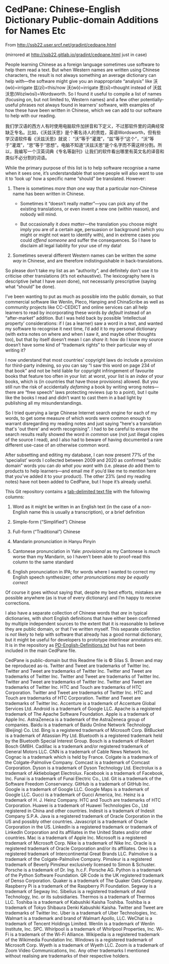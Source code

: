 CedPane: Chinese-English Dictionary Public-domain Additions for Names Etc
=========================================================================

From http://ssb22.user.srcf.net/gradint/cedpane.html

(mirrored at http://ssb22.gitlab.io/gradint/cedpane.html just in case)

People learning Chinese as a foreign language sometimes use software to help them read a text.  But when Western names are written using Chinese characters, the result is not always something an average dictionary can help with—the software might give you an inappropriate “analysis” like 沃(wò)=irrigate 兹(zī)=this/now 沃(wò)=irrigate 思(sī)=thought instead of 沃兹沃思(Wòzīwòsī)=Wordsworth. So I found it useful to compile a list of names (focusing on, but not limited to, Western names) and a few other potentially-useful phrases not always found in learners’ software, with examples of how these have been written in Chinese, which we can add to our software to help with our reading.

我们学汉语的西方人有时使用电脑软件加拼音和下定义，不过那软件里的词典经常缺乏专名。比如，《沃兹沃思》是个著名诗人的贵姓，英语Wordsworth，但有些学汉语软件看《沃兹沃思》就说： “沃”等于“灌溉”，“兹”等于“这个”，“沃”等于“灌溉”，“思”等于“思想”。电脑不知道“沃兹沃思”是个名字而不需这样分割。所以，我编写一个汉英词典《专名等副刊》让我们的软件看出哪里有英文名的译音和类似不必分割的词语。

While the primary purpose of this list is to help software recognise a name when it sees one, it’s understandable that some people will also want to use it to ‘look up’ how a specific name “should” be translated. However:

  1. There is sometimes _more than one_ way that a particular non-Chinese name has been written in Chinese.

     * Sometimes it “doesn’t really matter”—you can pick any of the existing translations, or even invent a new one (within reason), and nobody will mind.

     * But occasionally it _does matter_—the translation you choose might imply you are of a certain age, persuasion or background (which you might or might not want to identify with), and in extreme cases you could _offend someone_ and suffer the consequences. So I have to disclaim all legal liability for your use of my data!

  2. Sometimes several different Western names can be written the _same way_ in Chinese, and are therefore indistinguishable in back-translations.

So please don’t take my list as an “authority”, and definitely don’t use it to criticise other translations (it’s not exhaustive). The lexicography here is descriptive (what I have _seen_ done), not necessarily prescriptive (saying what “should” be done).

I’ve been wanting to put as much as possible into the public domain, so that commercial software like Wenlin, Pleco, Hanping and ChinaScribe as well as community projects like CC-CEDICT and online services can all help learners to read by incorporating these words _by default_ instead of an “after-market” addition. But I was held back by possible ‘intellectual property’ considerations: if I (as a learner) saw a word in a text, and wanted my software to recognise it next time, I’d add it to my personal dictionary (with extra notes on where and when I saw it, and maybe other thoughts too), but that by itself doesn’t mean I can _share_ it: how do I know my source doesn’t have some kind of “trademark rights” to their particular way of writing it?

I now understand that most countries’ copyright laws do include a provision for third-party indexing, so you can say “I saw this word on page 234 of that book” and not be held liable for copyright infringement of favourite books that feature too often in your list: at worst, your list is an _index_ of your books, which is (in countries that have those provisions) allowed. But you still run the risk of accidentally _defaming_ a book by writing wrong notes—there are “free speech” laws protecting reviews (up to a point), but I quite like the books I read and didn’t want to cast them in a bad light by publishing all my misunderstandings.

So I tried querying a large Chinese Internet search engine for each of my words, to get some measure of which words were common enough to warrant disregarding my reading notes and just saying "here's a translation that's 'out there' and worth recognising". I had to be careful to ensure the search results really showed the word in _common_ use (not just illegal copies of the source I read), and I also had to beware of having documented a rare different use-case of an otherwise common word.

After subsetting and editing my database, I can now present 77% of the ‘specialist’ words I collected between 2009 and 2020 as confirmed “public domain” words you can _do what you want_ with (i.e. please _do_ add them to products to help learners—and email me if you’d like me to mention here that you’ve added it to your product). The other 23% (and my reading notes) have not been added to CedPane, but I hope it’s already useful.

This Git repository contains a [tab-delimited text file](cedpane.txt) with the following columns:

1. Word as it might be written in an English text (in the case of a non-English name this is usually a transcription), or a brief definition

2. Simple-form (“Simplified”) Chinese

3. Full-form (“Traditional”) Chinese

4. Mandarin pronunciation in Hanyu Pinyin

5. Cantonese pronunciation in Yale: _provisional_ as my Cantonese is _much_ worse than my Mandarin, so I haven’t been able to proof-read this column to the same standard

6. English pronunciation in IPA; for words where I wanted to correct my English speech synthesizer; _other pronunciations may be equally correct_

Of course it goes without saying that, despite my best efforts, mistakes are possible anywhere (as is true of every dictionary) and I’m happy to receive corrections.

I also have a separate collection of Chinese words that _are_ in typical dictionaries, with short English definitions that have either been confirmed by multiple independent sources to the extent that it is reasonable to believe they are public domain, or that I’ve written myself.  This separate collection is _not_ likely to help with software that already has a good normal dictionary, but it might be useful for developers to prototype interlinear annotators etc.  It is in the repository as [PD-English-Definitions.txt](PD-English-Definitions.txt) but has not been included in the main CedPane file.

CedPane is public-domain but this Readme file is © Silas S. Brown and may be reproduced as-is.
Twitter and Tweet are trademarks of Twitter Inc.
Twitter and Tweet are trademarks of Twitter Inc.
Twitter and Tweet are trademarks of Twitter Inc.
Twitter and Tweet are trademarks of Twitter Inc.
Twitter and Tweet are trademarks of Twitter Inc.
Twitter and Tweet are trademarks of Twitter Inc.
HTC and Touch are trademarks of HTC Corporation.
Twitter and Tweet are trademarks of Twitter Inc.
HTC and Touch are trademarks of HTC Corporation.
Twitter and Tweet are trademarks of Twitter Inc.
Accenture is a trademark of Accenture Global Services Ltd.
Android is a trademark of Google LLC.
Apache is a registered trademark of The Apache Software Foundation.
Apple is a trademark of Apple Inc.
AstraZeneca is a trademark of the AstraZeneca group of companies.
Baidu is a trademark of Baidu Online Network Technology (Beijing) Co. Ltd.
Bing is a registered trademark of Microsoft Corp.
BitBucket is a trademark of Atlassian Pty Ltd.
Bluetooth is a registered trademark held by the Bluetooth Special Interest Group.
Bosch is a trademark of Robert Bosch GMBH.
Cadillac is a trademark and/or registered trademark of General Motors LLC.
CNN is a trademark of Cable News Network Inc.
Cognac is a trademark which is held by France.
Colgate is a trademark of the Colgate-Palmolive Company.
Comcast is a trademark of Comcast Corporation.
Dyson is a trademark of Dyson Technology Ltd.
Electrolux is a trademark of Aktiebolaget Electrolux.
Facebook is a trademark of Facebook, Inc.
Funai is a trademark of Funai Electric Co., Ltd.
Git is a trademark of the Software Freedom Conservancy.
GitHub is a trademark of GitHub Inc.
Google is a trademark of Google LLC.
Google Maps is a trademark of Google LLC.
Gucci is a trademark of Gucci America, Inc.
Heinz is a trademark of H. J. Heinz Company.
HTC and Touch are trademarks of HTC Corporation.
Huawei is a trademark of Huawei Technologies Co., Ltd registered in China and other countries.
Indesit is a trademark of Indesit Company S.P.A.
Java is a registered trademark of Oracle Corporation in the US and possibly other countries.
Javascript is a trademark of Oracle Corporation in the US.
LinkedIn is a registered trademark or trademark of LinkedIn Corporation and its affiliates in the United States and/or other countries.
Mac is a trademark of Apple Inc.
Microsoft is a registered trademark of Microsoft Corp.
Nike is a trademark of Nike Inc.
Oracle is a registered trademark of Oracle Corporation and/or its affiliates.
Oreo is a registered trademark of Intercontinental Great Brands LLC.
Palmolive is a trademark of the Colgate-Palmolive Company.
Pimsleur is a registered trademark of Beverly Pimsleur exclusively licensed to Simon &amp; Schuster.
Porsche is a trademark of Dr. Ing. h.c.F. Porsche AG.
Python is a trademark of the Python Software Foundation.
QR Code is the UK registered trademark of Denso Corporation.
Quaker is a trademark of The Quaker Oats Company.
Raspberry Pi is a trademark of the Raspberry Pi Foundation.
Segway is a trademark of Segway Inc.
Sibelius is a registered trademark of Avid Technology, Inc. or its subsidiaries.
Thermos is a trademark of Thermos LLC.
Toshiba is a trademark of Kabushiki Kaisha Toshiba.
Toshiba is a trademark of Tokyo Shibaura Denki Kabushiki Kaisha.
Twitter and Tweet are trademarks of Twitter Inc.
Uber is a trademark of Uber Technologies, Inc.
Walmart is a trademark and brand of Walmart Apollo, LLC.
WeChat is a trademark of Tencent Holdings Limited.
Wenlin is a trademark of Wenlin Institute, Inc. SPC.
Whirlpool is a trademark of Whirlpool Properties, Inc.
Wi-Fi is a trademark of the Wi-Fi Alliance.
Wikipedia is a registered trademark of the Wikimedia Foundation Inc.
Windows is a registered trademark of Microsoft Corp.
Wyeth is a trademark of Wyeth LLC.
Zoom is a trademark of Zoom Video Communications, Inc.
Any other trademarks I mentioned without realising are trademarks of their respective holders.
